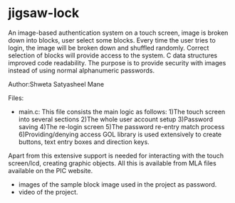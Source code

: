# jigsaw-lock
An image-based authentication system on a touch screen, image is broken down into blocks, user select some blocks. Every time the user tries to login, the image will be broken down and shuffled randomly. Correct selection of blocks will provide access to the system. C data structures improved code readability. The purpose is to provide security with images instead of using normal alphanumeric passwords.

Author:Shweta Satyasheel Mane 

Files:
* main.c: This file consists the main logic as follows:
            1)The touch screen into several sections
            2)The whole user account setup
            3)Password saving
            4)The re-login screen
            5)The password re-entry match process
            6)Providing/denying access
            GOL library is used extensively to create buttons, text entry boxes and direction keys.
            
Apart from this extensive support is needed for interacting with the touch screen/lcd, creating graphic objects. All this is available from MLA files available on the PIC website.

* images of the sample block image used in the project as password.
* video of the project.
